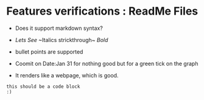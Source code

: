 Features verifications : ReadMe Files
=======

 - Does it support markdown syntax?
 - *Lets See* ~Italics strickthrough~ _Bold_
 - bullet points are supported

 - Coomit on Date:Jan 31 for nothing good but for a green tick on the graph
 - It renders like a webpage, which is good.

```
this should be a code block 
:) 

```


